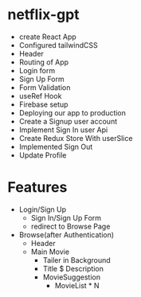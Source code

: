 # netflix-gpt


-  create React App
-  Configured tailwindCSS
-  Header
-  Routing of App
-  Login form
-  Sign Up Form
-  Form Validation
-  useRef Hook
-  Firebase setup
-  Deploying our app to production
-  Create a Signup user account
- Implement Sign In user Api
- Create Redux Store With userSlice
- Implemented Sign Out
- Update Profile




#  Features
- Login/Sign Up
   - Sign In/Sign Up Form
   - redirect to Browse Page
- Browse(after Authentication)
   - Header
   - Main Movie
     - Tailer in Background
     - Title $ Description
     - MovieSuggestion
       - MovieList * N

